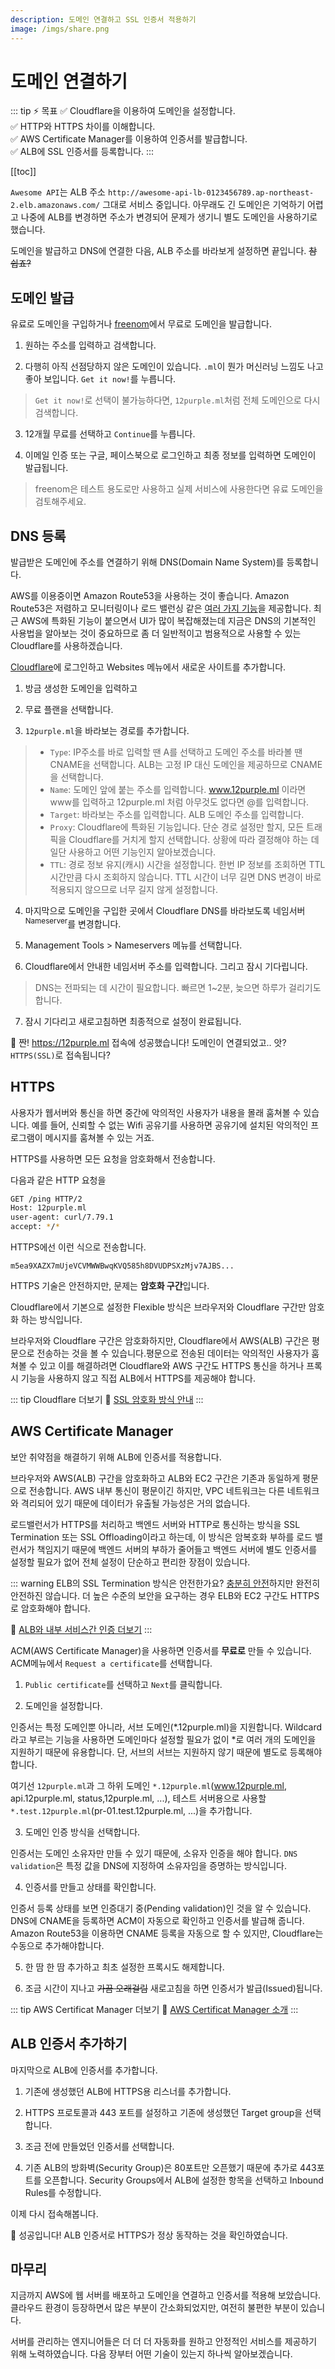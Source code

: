 ```yaml
---
description: 도메인 연결하고 SSL 인증서 적용하기
image: /imgs/share.png
---
```


# 도메인 연결하기

::: tip ⚡️ 목표
✅ Cloudflare을 이용하여 도메인을 설정합니다.  
✅ HTTP와 HTTPS 차이를 이해합니다.  
✅ AWS Certificate Manager를 이용하여 인증서를 발급합니다.  
✅ ALB에 SSL 인증서를 등록합니다.
:::

[[toc]]

`Awesome API`는 ALB 주소 `http://awesome-api-lb-0123456789.ap-northeast-2.elb.amazonaws.com/` 그대로 서비스 중입니다. 아무래도 긴 도메인은 기억하기 어렵고 나중에 ALB를 변경하면 주소가 변경되어 문제가 생기니 별도 도메인을 사용하기로 했습니다.

도메인을 발급하고 DNS에 연결한 다음, ALB 주소를 바라보게 설정하면 끝입니다. ~~참 쉽죠?~~

## 도메인 발급

유료로 도메인을 구입하거나 [freenom](https://www.freenom.com/)에서 무료로 도메인을 발급합니다.

1. 원하는 주소를 입력하고 검색합니다.

<div class="image-550">
  <custom-image src="/imgs/aws-domain/freenom-search.png" alt="freenom" />
</div>

2. 다행히 아직 선점당하지 않은 도메인이 있습니다. `.ml`이 뭔가 머신러닝 느낌도 나고 좋아 보입니다. `Get it now!`를 누릅니다.

<div class="image-450">
  <custom-image src="/imgs/aws-domain/freenom-result.png" alt="freenom result" />
</div>

> `Get it now!`로 선택이 불가능하다면, `12purple.ml`처럼 전체 도메인으로 다시 검색합니다.

3. 12개월 무료를 선택하고 `Continue`를 누릅니다.

<div class="image-550">
  <custom-image src="/imgs/aws-domain/freenom-cart.png" alt="freenom cart" />
</div>

4. 이메일 인증 또는 구글, 페이스북으로 로그인하고 최종 정보를 입력하면 도메인이 발급됩니다.

<div class="image-450">
  <custom-image src="/imgs/aws-domain/freenom-verify.png" alt="freenom verify" />
</div>

> freenom은 테스트 용도로만 사용하고 실제 서비스에 사용한다면 유료 도메인을 검토해주세요.

## DNS 등록

발급받은 도메인에 주소를 연결하기 위해 DNS(Domain Name System)를 등록합니다.

AWS를 이용중이면 Amazon Route53을 사용하는 것이 좋습니다. Amazon Route53은 저렴하고 모니터링이나 로드 밸런싱 같은 [여러 가지 기능](https://aws.amazon.com/ko/route53/)을 제공합니다. 최근 AWS에 특화된 기능이 붙으면서 UI가 많이 복잡해졌는데 지금은 DNS의 기본적인 사용법을 알아보는 것이 중요하므로 좀 더 일반적이고 범용적으로 사용할 수 있는 Cloudflare를 사용하겠습니다.

[Cloudflare](https://www.cloudflare.com/)에 로그인하고 Websites 메뉴에서 새로운 사이트를 추가합니다.

1. 방금 생성한 도메인을 입력하고

<div class="image-400">
  <custom-image src="/imgs/aws-domain/cf-add-site.png" alt="Cloudflare Websites" />
</div>

2. 무료 플랜을 선택합니다.

<div class="image-500">
  <custom-image src="/imgs/aws-domain/cf-plan.png" alt="Cloudflare Plan" />
</div>

3. `12purple.ml`을 바라보는 경로를 추가합니다.

<custom-image src="/imgs/aws-domain/cf-add-record.png" alt="Cloudflare Add Record" />

> - `Type`: IP주소를 바로 입력할 땐 A를 선택하고 도메인 주소를 바라볼 땐 CNAME을 선택합니다. ALB는 고정 IP 대신 도메인을 제공하므로 CNAME을 선택합니다.
> - `Name`: 도메인 앞에 붙는 주소를 입력합니다. www.12purple.ml 이라면 www를 입력하고 12purple.ml 처럼 아무것도 없다면 @를 입력합니다.
> - `Target`: 바라보는 주소를 입력합니다. ALB 도메인 주소를 입력합니다.
> - `Proxy`: Cloudflare에 특화된 기능입니다. 단순 경로 설정만 할지, 모든 트래픽을 Cloudflare를 거치게 할지 선택합니다. 상황에 따라 결정해야 하는 데 일단 사용하고 어떤 기능인지 알아보겠습니다.
> - `TTL`: 경로 정보 유지(캐시) 시간을 설정합니다. 한번 IP 정보를 조회하면 TTL 시간만큼 다시 조회하지 않습니다. TTL 시간이 너무 길면 DNS 변경이 바로 적용되지 않으므로 너무 길지 않게 설정합니다.

4. 마지막으로 도메인을 구입한 곳에서 Cloudflare DNS를 바라보도록 네임서버<sup>Nameserver</sup>를 변경합니다.

<div class="image-450">
  <custom-image src="/imgs/aws-domain/cf-nameserver.png" alt="Cloudflare Nameserver" />
</div>

5. Management Tools > Nameservers 메뉴를 선택합니다.

<div class="image-600">
  <custom-image src="/imgs/aws-domain/freenom-edit.png" alt="Freenom Edit" />
</div>

6. Cloudflare에서 안내한 네임서버 주소를 입력합니다. 그리고 잠시 기다립니다.

<div class="image-600">
  <custom-image src="/imgs/aws-domain/freenom-ns.png" alt="Freenom Nameserver" />
</div>

> DNS는 전파되는 데 시간이 필요합니다. 빠르면 1~2분, 늦으면 하루가 걸리기도 합니다.

7. 잠시 기다리고 새로고침하면 최종적으로 설정이 완료됩니다.

<div class="image-600">
  <custom-image src="/imgs/aws-domain/cf-success.png" alt="Cloudflare Success" />
</div>

<div class="image-600">
  <custom-image src="/imgs/aws-domain/12purple.png" alt="12Purple" />
</div>

🎉 짠! https://12purple.ml 접속에 성공했습니다! 도메인이 연결되었고.. 앗? `HTTPS(SSL)`로 접속됩니다?

## HTTPS

<Chat-KakaoRoom>
  <Chat-KakaoMsg msg="Cloudflare에서 제공하는 프록시 기능을 사용했더니 자동으로 HTTPS 적용이 되네요!" isMe="true" />
  <Chat-KakaoMsg avatar="senior" user="촋 CTO" msg="HTTPS가 뭔지 아시나요?" isMe="false" />
  <Chat-KakaoMsg msg="아.. 그 HTTP 통신에 암호화 기능을 추가해서 데이터를 안전하게 주고받을 수 있게 해주는 거 아닌가요?" isMe="true" />
  <Chat-KakaoMsg avatar="senior" user="촋 CTO" msg="네네 그러면 지금 Cloudflare가 HTTPS를 적용해주니까 안전한 걸까요??" isMe="false" />
  <Chat-KakaoMsg msg="네네 그쵸 브라우저에서도 자물쇠 모양이 보이고 안전한 연결이라고 확인했습니다" isMe="true" />
  <Chat-KakaoMsg avatar="senior" user="촋 CTO" msg="사실 방금 적용한 HTTPS 방식은 안전하지 않아요. Cloudflare에서도 개인정보가 포함되어 있을 땐 해당 방식을 사용하지 말라고 안내합니다" isMe="false" />
  <Chat-KakaoMsg msg="오잉?? " isMe="true" />
  <Chat-KakaoMsg avatar="senior" user="촋 CTO" msg="HTTPS가 어떻게 동작하는지 정확히 이해하지 않으면, 오히려 보안에 더 위험할 수 있어요. 한번 자세히 알아볼게요!" isMe="false" />
</Chat-KakaoRoom>

사용자가 웹서버와 통신을 하면 중간에 악의적인 사용자가 내용을 몰래 훔쳐볼 수 있습니다. 예를 들어, 신뢰할 수 없는 Wifi 공유기를 사용하면 공유기에 설치된 악의적인 프로그램이 메시지를 훔쳐볼 수 있는 거죠.

HTTPS를 사용하면 모든 요청을 암호화해서 전송합니다.

다음과 같은 HTTP 요청을

```sh
GET /ping HTTP/2
Host: 12purple.ml
user-agent: curl/7.79.1
accept: */*
```

HTTPS에선 이런 식으로 전송합니다.

```
m5ea9XAZX7mUjeVCVMWWBwqKVQ585h8DVUDPSXzMjv7AJBS...
```

HTTPS 기술은 안전하지만, 문제는 **암호화 구간**입니다.

Cloudflare에서 기본으로 설정한 Flexible 방식은 브라우저와 Cloudflare 구간만 암호화 하는 방식입니다.

<div class="image-550">
  <custom-image src="/imgs/aws-domain/cf-flexible.png" alt="Cloudflare flexible mode" />
</div>

브라우저와 Cloudflare 구간은 암호화하지만, Cloudflare에서 AWS(ALB) 구간은 평문으로 전송하는 것을 볼 수 있습니다.평문으로 전송된 데이터는 악의적인 사용자가 훔쳐볼 수 있고 이를 해결하려면 Cloudflare와 AWS 구간도 HTTPS 통신을 하거나 프록시 기능을 사용하지 않고 직접 ALB에서 HTTPS를 제공해야 합니다.

::: tip Cloudflare 더보기
📝 [SSL 암호화 방식 안내](https://developers.cloudflare.com/ssl/origin-configuration/ssl-modes/)
:::

## AWS Certificate Manager

보안 취약점을 해결하기 위해 ALB에 인증서를 적용합니다.

<div class="image-700">
  <custom-image src="/imgs/aws-domain/aws-certificate.png" alt="Cloudflare flexible mode" />
</div>

브라우저와 AWS(ALB) 구간을 암호화하고 ALB와 EC2 구간은 기존과 동일하게 평문으로 전송합니다. AWS 내부 통신이 평문이긴 하지만, VPC 네트워크는 다른 네트워크와 격리되어 있기 때문에 데이터가 유출될 가능성은 거의 없습니다.

로드밸런서가 HTTPS를 처리하고 백엔드 서버와 HTTP로 통신하는 방식을 SSL Termination 또는 SSL Offloading이라고 하는데, 이 방식은 암복호화 부하를 로드 밸런서가 책임지기 때문에 백엔드 서버의 부하가 줄어들고 백엔드 서버에 별도 인증서를 설정할 필요가 없어 전체 설정이 단순하고 편리한 장점이 있습니다.

::: warning ELB의 SSL Termination 방식은 안전한가요?
[충분히 안전](https://docs.aws.amazon.com/elasticbeanstalk/latest/dg/configuring-https-endtoend.html)하지만 완전히 안전하진 않습니다. 더 높은 수준의 보안을 요구하는 경우 ELB와 EC2 구간도 HTTPS로 암호화해야 합니다.

📝 [ALB와 내부 서비스간 인증 더보기](https://kevin.burke.dev/kevin/amazons-albs-insecure-internal-traffic/)
:::

ACM(AWS Certificate Manager)을 사용하면 인증서를 **무료로** 만들 수 있습니다. ACM메뉴에서 `Request a certificate`를 선택합니다.

1. `Public certificate`를 선택하고 `Next`를 클릭합니다.

<div class="image-600">
  <custom-image src="/imgs/aws-domain/acm-public.png" alt="ACM public certificate" />
</div>

2. 도메인을 설정합니다.

인증서는 특정 도메인뿐 아니라, 서브 도메인(\*.12purple.ml)을 지원합니다. Wildcard라고 부르는 기능을 사용하면 도메인마다 설정할 필요가 없이 \*로 여러 개의 도메인을 지원하기 때문에 유용합니다. 단, 서브의 서브는 지원하지 않기 때문에 별도로 등록해야 합니다.

여기선 `12purple.ml`과 그 하위 도메인 `*.12purple.ml`(www.12purple.ml, api.12purple.ml, status,12purple.ml, ...), 테스트 서버용으로 사용할 `*.test.12purple.ml`(pr-01.test.12purple.ml, ...)을 추가합니다.

<div class="image-600">
  <custom-image src="/imgs/aws-domain/acm-domain.png" alt="ACM Domain" />
</div>

3. 도메인 인증 방식을 선택합니다.

인증서는 도메인 소유자만 만들 수 있기 때문에, 소유자 인증을 해야 합니다. `DNS validation`은 특정 값을 DNS에 지정하여 소유자임을 증명하는 방식입니다.

<div class="image-600">
  <custom-image src="/imgs/aws-domain/acm-validation.png" alt="ACM Validation" />
</div>

4. 인증서를 만들고 상태를 확인합니다.

인증서 등록 상태를 보면 인증대기 중(Pending validation)인 것을 알 수 있습니다. DNS에 CNAME을 등록하면 ACM이 자동으로 확인하고 인증서를 발급해 줍니다. Amazon Route53을 이용하면 CNAME 등록을 자동으로 할 수 있지만, Cloudflare는 수동으로 추가해야합니다.

<custom-image src="/imgs/aws-domain/acm-status.png" alt="ACM Status" />

5. 한 땀 한 땀 추가하고 최초 설정한 프록시도 해제합니다.

<custom-image src="/imgs/aws-domain/cf-validation.png" alt="Cloudflare DNS" />

6. 조금 시간이 지나고 ~~가끔 오래걸림~~ 새로고침을 하면 인증서가 발급(Issued)됩니다.

<custom-image src="/imgs/aws-domain/acm-success.png" alt="ACM issued" />

::: tip AWS Certificat Manager 더보기
📔 [AWS Certificat Manager 소개](https://aws.amazon.com/ko/certificate-manager/)
:::

## ALB 인증서 추가하기

마지막으로 ALB에 인증서를 추가합니다.

1. 기존에 생성했던 ALB에 HTTPS용 리스너를 추가합니다.

<div class="image-650">
  <custom-image src="/imgs/aws-domain/alb-listner.png" alt="ALB Listner" />
</div>

2. HTTPS 프로토콜과 443 포트를 설정하고 기존에 생성했던 Target group을 선택합니다.

<div class="image-650">
  <custom-image src="/imgs/aws-domain/alb-443.png" alt="ALB Protocol" />
</div>

3. 조금 전에 만들었던 인증서를 선택합니다.

<div class="image-650">
  <custom-image src="/imgs/aws-domain/alb-ssl.png" alt="ALB ssl" />
</div>

4. 기존 ALB의 방화벽(Security Group)은 80포트만 오픈했기 때문에 추가로 443포트를 오픈합니다. Security Groups에서 ALB에 설정한 항목을 선택하고 Inbound Rules를 수정합니다.

<div class="image-650">
  <custom-image src="/imgs/aws-domain/sg-https.png" alt="ALB SG" />
</div>

이제 다시 접속해봅니다.

🎉 성공입니다! ALB 인증서로 HTTPS가 정상 동작하는 것을 확인하였습니다.

## 마무리

지금까지 AWS에 웹 서버를 배포하고 도메인을 연결하고 인증서를 적용해 보았습니다. 클라우드 환경이 등장하면서 많은 부분이 간소화되었지만, 여전히 불편한 부분이 있습니다.

서버를 관리하는 엔지니어들은 더 더 더 자동화를 원하고 안정적인 서비스를 제공하기 위해 노력하였습니다. 다음 장부터 어떤 기술이 있는지 하나씩 알아보겠습니다.
